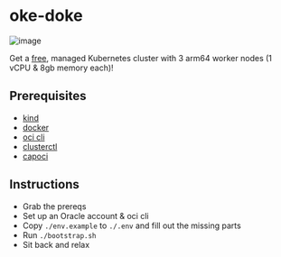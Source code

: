 # oke-doke
![image](https://github.com/alam0rt/oke-doke/assets/35046326/c3020877-c81a-4f05-bf51-4b79eb63d11e)

Get a [free](https://www.oracle.com/au/cloud/free/), managed Kubernetes cluster with 3 arm64 worker nodes (1 vCPU & 8gb memory each)!

## Prerequisites

- [kind](https://kind.sigs.k8s.io/)
- [docker](doi://really?)
- [oci cli](https://docs.oracle.com/en-us/iaas/Content/API/Concepts/cliconcepts.htm)
- [clusterctl](https://cluster-api.sigs.k8s.io/clusterctl/overview.html)
- [capoci](https://oracle.github.io/cluster-api-provider-oci/)

## Instructions

- Grab the prereqs
- Set up an Oracle account & oci cli
- Copy `./env.example` to `./.env` and fill out the missing parts
- Run `./bootstrap.sh`
- Sit back and relax
